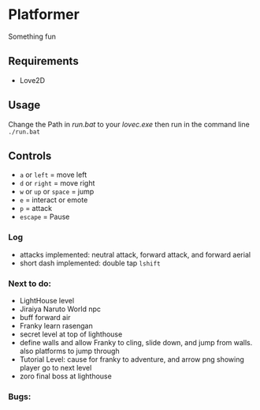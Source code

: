 # Platformer
Something fun
## Requirements
* Love2D
## Usage
Change the Path in *run.bat* to your *lovec.exe* then run in the command line\
```./run.bat```
## Controls
* ```a``` or ```left``` = move left
* ```d``` or ```right``` = move right
* ```w``` or ```up``` or ```space``` = jump
* ```e``` = interact or emote
* ```p``` = attack
* ```escape``` = Pause
### Log
* attacks implemented: neutral attack, forward attack, and forward aerial
* short dash implemented: double tap ```lshift```
### Next to do:
* LightHouse level
* Jiraiya Naruto World npc
* buff forward air
* Franky learn rasengan
* secret level at top of lighthouse
* define walls and allow Franky to cling, slide down, and jump from walls. also platforms to jump through
* Tutorial Level: cause for franky to adventure, and arrow png showing player go to next level
* zoro final boss at lighthouse
### Bugs: